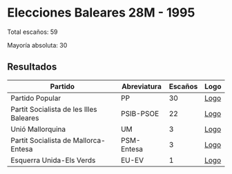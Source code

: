 # Elecciones Baleares 28M - 1995

Total escaños: 59

Mayoría absoluta: 30

## Resultados

| Partido | Abreviatura | Escaños | Logo |
| - | - | - | - |
| Partido Popular | PP | 30 | [Logo](https://github.com/playzzz/Pactos/blob/master/Logos/PP.jpg?raw=true)
| Partit Socialista de les Illes Baleares | PSIB-PSOE | 22 | [Logo](https://github.com/playzzz/Pactos/blob/master/Logos/PSOE.jpg?raw=true)
| Unió Mallorquina | UM | 3 | [Logo](https://github.com/playzzz/Pactos/blob/master/Logos/UM.jpg?raw=true)
| Partit Socialista de Mallorca-Entesa | PSM-Entesa | 3 | [Logo](https://github.com/playzzz/Pactos/blob/master/Logos/PSOE.jpg?raw=true)
| Esquerra Unida-Els Verds | EU-EV | 1 | [Logo](https://github.com/playzzz/Pactos/blob/master/Logos/IU.jpg?raw=true)
